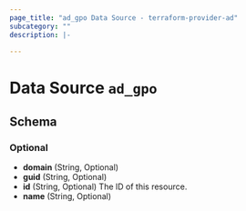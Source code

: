 ```yaml
---
page_title: "ad_gpo Data Source - terraform-provider-ad"
subcategory: ""
description: |-
  
---
```


# Data Source `ad_gpo`





## Schema

### Optional

- **domain** (String, Optional)
- **guid** (String, Optional)
- **id** (String, Optional) The ID of this resource.
- **name** (String, Optional)


